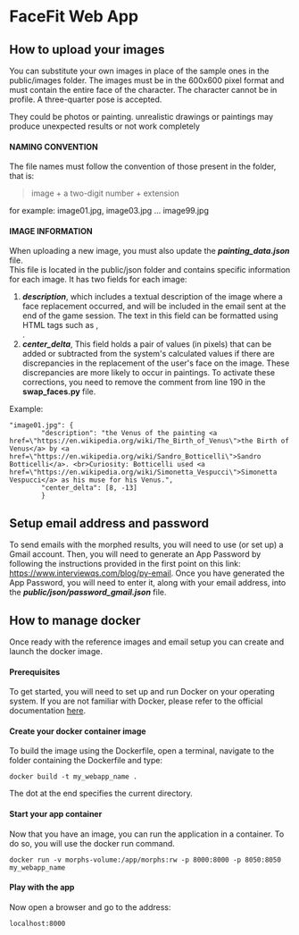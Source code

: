 # FaceFit Web App

## How to upload your images
You can substitute your own images in place of the sample ones in the public/images folder.
The images must be in the 600x600 pixel format and must contain the entire face of the character. The character cannot be in profile. A three-quarter pose is accepted.  

They could be photos or painting. unrealistic drawings or paintings may produce unexpected results or not work completely
#### NAMING CONVENTION
The file names must follow the convention of those present in the folder, that is:  
>image + a two-digit number + extension  
> 
for example: image01.jpg, image03.jpg ... image99.jpg  
#### IMAGE INFORMATION
When uploading a new image, you must also update the ___painting_data.json___ file.  
This file is located in the public/json folder and contains specific information for each image. It has two fields for each image:  
1. ___description___, which includes a textual description of the image where a face replacement occurred, and will be included in the email sent at the end of the game session. The text in this field can be formatted using HTML tags such as <a href></a>, <br>.  
2. ___center_delta___, This field holds a pair of values (in pixels) that can be added or subtracted from the system's calculated values if there are discrepancies in the replacement of the user's face on the image. These discrepancies are more likely to occur in paintings. To activate these corrections, you need to remove the comment from line 190 in the __swap_faces.py__ file.  

Example:  
```
"image01.jpg": {
        "description": "the Venus of the painting <a href=\"https://en.wikipedia.org/wiki/The_Birth_of_Venus\">the Birth of Venus</a> by <a href=\"https://en.wikipedia.org/wiki/Sandro_Botticelli\">Sandro Botticelli</a>. <br>Curiosity: Botticelli used <a href=\"https://en.wikipedia.org/wiki/Simonetta_Vespucci\">Simonetta Vespucci</a> as his muse for his Venus.",
        "center_delta": [8, -13]
        }
```
## Setup email address and password
To send emails with the morphed results, you will need to use (or set up) a Gmail account. Then, you will need to generate an App Password by following the instructions provided in the first point on this link: https://www.interviewqs.com/blog/py-email.
Once you have generated the App Password, you will need to enter it, along with your email address, into the ___public/json/password_gmail.json___ file. 
## How to manage docker
Once ready with the reference images and email setup you can create and launch the docker image.
#### Prerequisites
To get started, you will need to set up and run Docker on your operating system. If you are not familiar with Docker, please refer to the official documentation [here](https://docs.docker.com/).
#### Create your docker container image 
To build the image using the Dockerfile, open a terminal, navigate to the folder containing the Dockerfile and type:  
```
docker build -t my_webapp_name .
```  
The dot at the end specifies the current directory.  
#### Start your app container
Now that you have an image, you can run the application in a container. To do so, you will use the docker run command.  
```
docker run -v morphs-volume:/app/morphs:rw -p 8000:8000 -p 8050:8050 my_webapp_name
``` 
#### Play with the app
Now open a browser and go to the address:  
```
localhost:8000
```